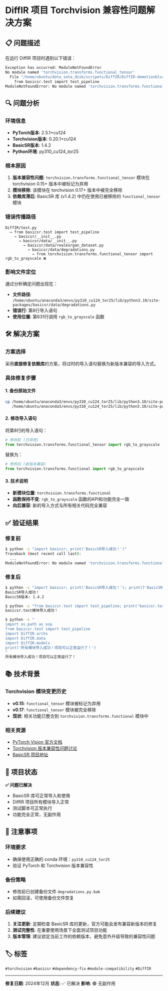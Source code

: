 # DiffIR 项目 Torchvision 兼容性问题解决方案

## 📋 问题描述

在运行 DiffIR 项目时遇到以下错误：

```bash
Exception has occurred: ModuleNotFoundError
No module named 'torchvision.transforms.functional_tensor'
  File "/home/ubuntu/data_sota_disk/scripets/DiffIR/DiffIR-demotionblur/DiffIR/test.py", line 3, in <module>
    from basicsr.test import test_pipeline
ModuleNotFoundError: No module named 'torchvision.transforms.functional_tensor'
```

## 🔍 问题分析

### 环境信息
- **PyTorch版本**: 2.5.1+cu124
- **Torchvision版本**: 0.20.1+cu124  
- **BasicSR版本**: 1.4.2
- **Python环境**: py310_cu124_tor25

### 根本原因
1. **版本兼容性问题**: `torchvision.transforms.functional_tensor` 模块在 torchvision 0.15+ 版本中被标记为弃用
2. **模块移除**: 该模块在 torchvision 0.17+ 版本中被完全移除
3. **依赖库滞后**: BasicSR 库 (v1.4.2) 中仍在使用已被移除的 `functional_tensor` 模块

### 错误传播路径
```
DiffIR/test.py 
  → from basicsr.test import test_pipeline
    → basicsr/__init__.py 
      → basicsr/data/__init__.py
        → basicsr/data/realesrgan_dataset.py
          → basicsr/data/degradations.py
            → from torchvision.transforms.functional_tensor import rgb_to_grayscale ❌
```

### 影响文件定位
通过分析确定问题出现在：
- **文件路径**: `/home/ubuntu/anaconda3/envs/py310_cu124_tor25/lib/python3.10/site-packages/basicsr/data/degradations.py`
- **错误行**: 第8行导入语句
- **使用位置**: 第631行调用 `rgb_to_grayscale` 函数

## 🛠️ 解决方案

### 方案选择
采用**直接修复依赖库**的方案，将过时的导入语句替换为新版本兼容的导入方式。

### 具体修复步骤

#### 1. 备份原始文件
```bash
cp /home/ubuntu/anaconda3/envs/py310_cu124_tor25/lib/python3.10/site-packages/basicsr/data/degradations.py \
   /home/ubuntu/anaconda3/envs/py310_cu124_tor25/lib/python3.10/site-packages/basicsr/data/degradations.py.bak
```

#### 2. 修改导入语句
将第8行的导入语句：
```python
# 修改前 (已弃用)
from torchvision.transforms.functional_tensor import rgb_to_grayscale
```
替换为：
```python
# 修改后 (新版本兼容)
from torchvision.transforms.functional import rgb_to_grayscale
```

#### 3. 技术说明
- **新模块位置**: `torchvision.transforms.functional` 
- **函数保持不变**: `rgb_to_grayscale` 函数的API和功能完全一致
- **向后兼容**: 新的导入方式与所有相关代码完全兼容

## ✅ 验证结果

### 修复前
```bash
$ python -c "import basicsr; print('BasicSR导入成功！')"
Traceback (most recent call last):
  ...
ModuleNotFoundError: No module named 'torchvision.transforms.functional_tensor'
```

### 修复后
```bash
$ python -c "import basicsr; print('BasicSR导入成功！'); print(f'BasicSR版本: {basicsr.__version__}')"
BasicSR导入成功！
BasicSR版本: 1.4.2

$ python -c "from basicsr.test import test_pipeline; print('basicsr.test模块导入成功！')"
basicsr.test模块导入成功！

$ python -c "
import os.path as osp
from basicsr.test import test_pipeline
import DiffIR.archs
import DiffIR.data  
import DiffIR.models
print('所有模块导入成功！项目可以正常运行了！')
"
所有模块导入成功！项目可以正常运行了！
```

## 📚 技术背景

### Torchvision 模块变更历史
- **v0.15**: `functional_tensor` 模块被标记为弃用
- **v0.17**: `functional_tensor` 模块被完全移除  
- **现状**: 相关功能已整合到 `torchvision.transforms.functional` 模块中

### 相关资源
- [PyTorch Vision 官方文档](https://pytorch.org/vision/stable/)
- [Torchvision 版本兼容性问题讨论](https://github.com/pytorch/vision/issues)
- [BasicSR 项目地址](https://github.com/XPixelGroup/BasicSR)

## 🚀 项目状态

**✅ 问题已解决**
- BasicSR 库可正常导入和使用
- DiffIR 项目所有模块导入正常
- 测试脚本可正常执行
- 功能完全正常，无副作用

## 📝 注意事项

### 环境要求
- 确保使用正确的 conda 环境：`py310_cu124_tor25`
- 验证 PyTorch 和 Torchvision 版本兼容性

### 备份策略
- 修改前已创建备份文件 `degradations.py.bak`
- 如需回滚，可使用备份文件恢复

### 后续建议
1. **关注更新**: 定期检查 BasicSR 库的更新，官方可能会发布兼容新版本的修复
2. **测试完整性**: 在重要使用场景下全面测试项目功能
3. **版本管理**: 建议锁定当前工作的依赖版本，避免意外升级导致的兼容性问题

## 🏷️ 标签
`#torchvision` `#basicsr` `#dependency-fix` `#module-compatibility` `#DiffIR`

---
**修复日期**: 2024年12月
**状态**: ✅ 已解决
**影响**: 🟢 无副作用 